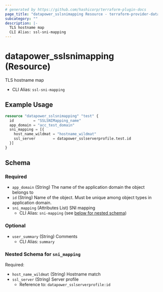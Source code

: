 ```yaml
---
# generated by https://github.com/hashicorp/terraform-plugin-docs
page_title: "datapower_sslsnimapping Resource - terraform-provider-datapower"
subcategory: ""
description: |-
  TLS hostname map
  CLI Alias: ssl-sni-mapping
---
```


# datapower_sslsnimapping (Resource)

TLS hostname map
  - CLI Alias: `ssl-sni-mapping`

## Example Usage

```terraform
resource "datapower_sslsnimapping" "test" {
  id         = "SSLSNIMapping_name"
  app_domain = "acc_test_domain"
  sni_mapping = [{
    host_name_wildmat = "hostname_wildmat"
    ssl_server        = datapower_sslserverprofile.test.id
  }]
}
```

<!-- schema generated by tfplugindocs -->
## Schema

### Required

- `app_domain` (String) The name of the application domain the object belongs to
- `id` (String) Name of the object. Must be unique among object types in application domain.
- `sni_mapping` (Attributes List) SNI mapping
  - CLI Alias: `sni-mapping` (see [below for nested schema](#nestedatt--sni_mapping))

### Optional

- `user_summary` (String) Comments
  - CLI Alias: `summary`

<a id="nestedatt--sni_mapping"></a>
### Nested Schema for `sni_mapping`

Required:

- `host_name_wildmat` (String) Hostname match
- `ssl_server` (String) Server profile
  - Reference to: `datapower_sslserverprofile:id`
